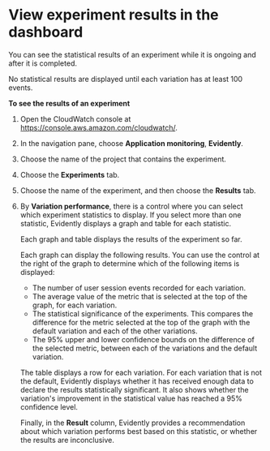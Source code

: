 # View experiment results in the dashboard<a name="CloudWatch-Evidently-experiment-dashboard"></a>

You can see the statistical results of an experiment while it is ongoing and after it is completed\.

No statistical results are displayed until each variation has at least 100 events\.

**To see the results of an experiment**

1. Open the CloudWatch console at [https://console\.aws\.amazon\.com/cloudwatch/](https://console.aws.amazon.com/cloudwatch/)\.

1. In the navigation pane, choose **Application monitoring**, **Evidently**\.

1. Choose the name of the project that contains the experiment\.

1. Choose the **Experiments** tab\.

1. Choose the name of the experiment, and then choose the **Results** tab\.

1. By **Variation performance**, there is a control where you can select which experiment statistics to display\. If you select more than one statistic, Evidently displays a graph and table for each statistic\.

   Each graph and table displays the results of the experiment so far\. 

   Each graph can display the following results\. You can use the control at the right of the graph to determine which of the following items is displayed:
   + The number of user session events recorded for each variation\.
   + The average value of the metric that is selected at the top of the graph, for each variation\.
   + The statistical significance of the experiments\. This compares the difference for the metric selected at the top of the graph with the default variation and each of the other variations\.
   + The 95% upper and lower confidence bounds on the difference of the selected metric, between each of the variations and the default variation\.

   The table displays a row for each variation\. For each variation that is not the default, Evidently displays whether it has received enough data to declare the results statistically significant\. It also shows whether the variation's improvement in the statistical value has reached a 95% confidence level\. 

   Finally, in the **Result** column, Evidently provides a recommendation about which variation performs best based on this statistic, or whether the results are inconclusive\.